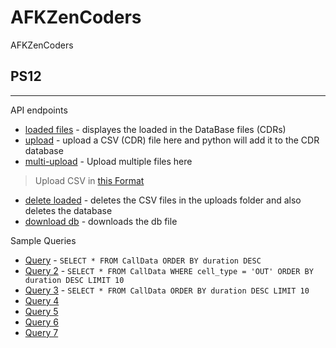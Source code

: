 # AFKZenCoders
AFKZenCoders
 
 ## PS12
 ----
 API endpoints
 
- [loaded files](http://iot.ccnet.in:1313/loadedfiles) - displayes the loaded in the DataBase files (CDRs)
- [upload](http://iot.ccnet.in:1313/upload) - upload a CSV (CDR) file here and python will add it to the CDR database
- [multi-upload](https://themedallionschool.com/abhinav/PS12/test.html) - Upload multiple files here
> Upload CSV in [this Format](https://github.com/AbhinavSingh-21f1002369/AFKZenCoders/blob/main/PS12/static/CDR1.csv)
- [delete loaded](http://iot.ccnet.in:1313/deleteload) - deletes the CSV files in the uploads folder and also deletes the database
- [download db](http://iot.ccnet.in:1313/downloadfile/PS12Database.db) - downloads the db file


Sample Queries
- [Query](http://iot.ccnet.in:1313/query/1) - `SELECT * FROM CallData ORDER BY duration DESC`
- [Query 2](http://iot.ccnet.in:1313/query/4) - `SELECT * FROM CallData WHERE cell_type = 'OUT' ORDER BY duration DESC LIMIT 10`
- [Query 3](http://iot.ccnet.in:1313/query/3) - `SELECT * FROM CallData ORDER BY duration DESC LIMIT 10`
- [Query 4](http://iot.ccnet.in:1313/query/4)
- [Query 5](http://iot.ccnet.in:1313/query/5)
- [Query 6](http://iot.ccnet.in:1313/query/6)
- [Query 7](http://iot.ccnet.in:1313/query/7)
